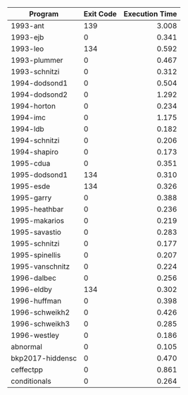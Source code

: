 | Program | Exit Code | Execution Time |
| ------- |:--------- | --------------:|
| 1993-ant | 139 | 3.008 |
| 1993-ejb | 0 | 0.341 |
| 1993-leo | 134 | 0.592 |
| 1993-plummer | 0 | 0.467 |
| 1993-schnitzi | 0 | 0.312 |
| 1994-dodsond1 | 0 | 0.504 |
| 1994-dodsond2 | 0 | 1.292 |
| 1994-horton | 0 | 0.234 |
| 1994-imc | 0 | 1.175 |
| 1994-ldb | 0 | 0.182 |
| 1994-schnitzi | 0 | 0.206 |
| 1994-shapiro | 0 | 0.173 |
| 1995-cdua | 0 | 0.351 |
| 1995-dodsond1 | 134 | 0.310 |
| 1995-esde | 134 | 0.326 |
| 1995-garry | 0 | 0.388 |
| 1995-heathbar | 0 | 0.236 |
| 1995-makarios | 0 | 0.219 |
| 1995-savastio | 0 | 0.283 |
| 1995-schnitzi | 0 | 0.177 |
| 1995-spinellis | 0 | 0.207 |
| 1995-vanschnitz | 0 | 0.224 |
| 1996-dalbec | 0 | 0.256 |
| 1996-eldby | 134 | 0.302 |
| 1996-huffman | 0 | 0.398 |
| 1996-schweikh2 | 0 | 0.426 |
| 1996-schweikh3 | 0 | 0.285 |
| 1996-westley | 0 | 0.186 |
| abnormal | 0 | 0.105 |
| bkp2017-hiddensc | 0 | 0.470 |
| ceffectpp | 0 | 0.861 |
| conditionals | 0 | 0.264 |
